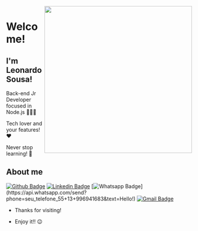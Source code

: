 <img align="right" width="400" height="400" src="https://media.giphy.com/media/uHD9t4kUUuTXTLMuuu/giphy.gif">

# Welcome!
## I'm Leonardo Sousa! 

Back-end Jr Developer focused in Node.js 👨🏻‍💻

Tech lover and your features! ❤️

Never stop learning! 🚀

## About me

[![Github Badge](https://img.shields.io/badge/-Github-000?style=flat-square&logo=Github&logoColor=white&link=https://github.com/leonardolsousa)](https://github.com/leonardolsousa)
[![Linkedin Badge](https://img.shields.io/badge/-LinkedIn-blue?style=flat-square&logo=Linkedin&logoColor=white&link=https://www.linkedin.com/in/leonardo-leandro-de-sousa/)](https://www.linkedin.com/in/leonardo-leandro-de-sousa/)
[![Whatsapp Badge](https://img.shields.io/badge/-Whatsapp-4CA143?style=flat-square&labelColor=4CA143&logo=whatsapp&logoColor=white&link=https://api.whatsapp.com/send?phone=seu_telefone_55+13+996941683&text=Hello!)](https://api.whatsapp.com/send?phone=seu_telefone_55+13+996941683&text=Hello!)
[![Gmail Badge](https://img.shields.io/badge/-Gmail-c14438?style=flat-square&logo=Gmail&logoColor=white&link=mailto:leonardolsousa013@gmail.com)](mailto:leonardolsousa013@gmail.com)

- Thanks for visiting!

- Enjoy it!! 😉
